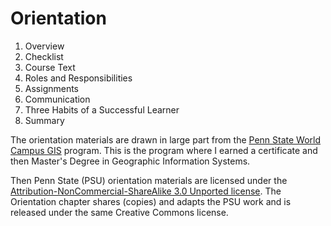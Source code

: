 # Orientation

1. Overview
2. Checklist
4. Course Text
5. Roles and Responsibilities
6. Assignments
7. Communication
8. Three Habits of a Successful Learner
9. Summary

The orientation materials are drawn in large part from the [Penn State World Campus GIS](https://gis.e-education.psu.edu) program.  This is the program where I earned a certificate and then Master's Degree in Geographic Information Systems. 

Then Penn State (PSU) orientation materials are licensed under the [Attribution-NonCommercial-ShareAlike 3.0 Unported license](https://creativecommons.org/licenses/by-nc-sa/3.0/).  The Orientation chapter shares (copies) and adapts the PSU work and is released under the same Creative Commons license. 
